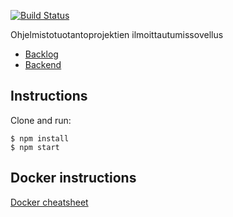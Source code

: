 [![Build Status](https://travis-ci.org/ohtuprojekti-ilmo/ohtuilmo-frontend.svg?branch=master)](https://travis-ci.org/ohtuprojekti-ilmo/ohtuilmo-frontend)

Ohjelmistotuotantoprojektien ilmoittautumissovellus

- [Backlog](https://trello.com/b/Wv50WMSA/backlog)
- [Backend](https://github.com/ohtuprojekti-ilmo/ohtuilmo-backend)

## Instructions

Clone and run:

```
$ npm install
$ npm start
```

## Docker instructions 
[Docker cheatsheet](https://github.com/jexniemi/Docker-cheat-page/wiki)
